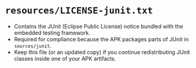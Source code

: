 # `resources/LICENSE-junit.txt`

- Contains the JUnit (Eclipse Public License) notice bundled with the embedded testing framework.
- Required for compliance because the APK packages parts of JUnit in `sources/junit`.
- Keep this file (or an updated copy) if you continue redistributing JUnit classes inside one of your APK artifacts.
